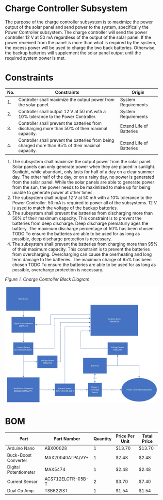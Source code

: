 # Charge Controller Subsystem

The purpose of the charge controller subsystem is to maximize the power output of the solar panel and send power to the system, specifically the Power Controller subsystem. The charge controller will send the power controller 12 V at 50 mA regardless of the output of the solar panel. If the power received from the panel is more than what is required by the system, the excess power will be used to charge the two back batteries. Otherwise, the backup batteries will supplement the solar panel output until the required system power is met. 
# Constraints
| No. | Constraints | Origin |
| --- | ----------- | ------ |
| 1.  | Controller shall maximize the output power from the solar panel. | System Requirements |
| 2.  | Controller shall output 12 V at 50 mA with a 10% tolerance to the Power Controller. | System Requirements |
| 3.  | Controller shall prevent the batteries from discharging more than 50% of their maximal capacity. | Extend Life of Batteries    |
| 4.  | Controller shall prevent the batteries from being charged more than 95% of their maximal capacity.  | Extend Life of Batteries    |

1. The subsystem shall maximize the output power from the solar panel. Solar panels can only generate power when they are placed in sunlight. Sunlight, while abundant, only lasts for half of a day on a clear summer day. The other half of the day, or on a rainy day, no power is generated from the solar panel. While the solar panels are able to generate power from the sun, the power needs to be maximized to make up for being unable to generate power at other times. 
2. The subsystem shall output 12 V at 50 mA with a 10% tolerance to the Power Controller. 50 mA is required to power all of the subsystems. 12 V is used to match the voltage of the backup batteries. 
3. The subsystem shall prevent the batteries from discharging more than 50% of their maximum capacity. This constraint is to prevent the batteries from deep discharge. Deep discharge prematurly ages the battery. The maximum discharge percentage of 50% has been chosen TODO     To ensure the batteries are able to be used for as long as possible, deep discharge protection is necessary.
4. The subsystem shall prevent the batteries from charging more than 95% of their maximum capacity. This constraint is to prevent the batteries from overcharging. Overcharging can cause the overheating and long term damage to the batteries. The maximum charge of 95% has been chosen TODO    To ensure the batteries are able to be used for as long as possible, overcharge protection is necessary. 

*Figure 1. Charge Controller Block Diagram*


![Charge Controller Block Diagram](https://raw.githubusercontent.com/Brady-Beecham/Capstone-Team-PowerHouse/Charge_Controller_Signoff/Documentation/Images/ChargeControllerBlockDiagram.jpeg)



# BOM
| Part | Part Number | Quantity | Price Per Unit | Total Price |
| ------------ | ------------- | --------- | -------- | ---------- |
| Arduino Nano | ABX00028 | 1 | $13.70 | $13.70 |
| Buck-Boost Converter | MAX20040ATPA/VY+ | 1 | $2.48 | $2.48 |
| Digital Potentiometer | MAX5474 | 1 | $2.48 | $2.48 |
| Current Sensor | ACS712ELCTR-05B-T | 2 | $3.70 | $7.40 |
| Dual Op Amp | TSB622IST | 1 | $1.54 | $1.54 |


